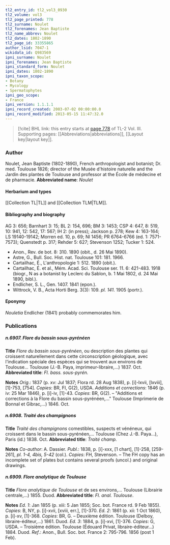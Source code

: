 ```yaml
---
tl2_entry_id: tl2_vol3_0930
tl2_volume: vol3
tl2_page_printed: 778
tl2_surname: Noulet
tl2_forenames: Jean Baptiste
tl2_name_abbrev: Noulet
tl2_dates: 1802-1890
tl2_page_id: 33355865
author_lsid: 7047-1
wikidata_id: Q983569
ipni_surname: Noulet
ipni_forenames: Jean Baptiste
ipni_standard_form: Noulet
ipni_dates: 1802-1890
ipni_taxon_scope: 
- Botany
- Mycology
- Spermatophytes
ipni_geo_scope: 
- France
ipni_version: 1.1.1.1
ipni_record_created: 2003-07-02 00:00:00.0
ipni_record_modified: 2013-05-15 11:47:32.0
---
```



> [!cite] BHL link: this entry starts at [page 778](https://www.biodiversitylibrary.org/page/33355865) of TL-2 Vol. III.
> Supporting pages: [[Abbreviations|abbreviations]], [[Layout key|layout key]].

### Author

Noulet, Jean Baptiste (1802-1890), French anthropologist and botanist; Dr. med. Toulouse 1826; director of the Musée d'histoire naturelle and the Jardin des plantes de Toulouse and professor at the École de médecine et de pharmacie. 
**Abbreviated name**: *Noulet*

#### Herbarium and types

[[Collection TL|TL]] and [[Collection TLM|TLM]].

#### Bibliography and biography

AG 3: 656; Barnhart 3: 15; BL 2: 154, 696; BM 3: 1453; CSP 4: 647, 8: 519, 10: 941, 12: 542, 17: 567; IH 2: (in press); Jackson p. 278; Kew 4: 163-164; LS 19140-19142; Morren ed. 10, p. 69; NI 1456; PR 6764-6766 (ed. 1: 7571-7573); Quenstedt p. 317; Rehder 5: 627; Stevenson 1252; Tucker 1: 524.
- Anon., Rev. de bot. 8: 310. 1890 (obit., d. 26 Mai 1890).
- Astre, G., Bull. Soc. Hist. nat. Toulouse 101: 181. 1966.
- Cartailhac, É., L'anthropologie 1: 512. 1890 (obit.).
- Cartailhac, É. et al., Mém. Acad. Sci. Toulouse ser. 11. 6: 421-483. 1918 (biogr., N as a botanist by Leclerc du Sablon, b. 1 Mai 1802, d. 24 Mai 1890, bibl.).
- Endlicher, S. L., Gen. 1407. 1841 (epon.).
- Wittrock, V. B., Acta Horti Berg. 3(3): 109. *pl. 141*. 1905 (portr.).

#### Eponymy

*Nouletia* Endlicher (1841) probably commemorates him.

### Publications

##### n.6907. Flore du bassin sous-pyrénéen

**Title**
*Flore du bassin sous-pyrénéen*, ou description des plantes qui croissent naturellement dans cette circonscription géologique, avec l'indication spéciale des espèces qui se trouvent aux environs de Toulouse... Toulouse (J.-B. Paya, imprimeur-libraire,...) 1837. Oct.
**Abbreviated title**: *Fl. bass. sous-pyrén.*

**Notes**
*Orig*.: 1837 (p. xv: Jul 1837; Flora rd. 28 Aug 1838), p. \[i\]-lxvii, \[lxviii\], \[1\]-753, \[754\].
*Copies*: BR, FI, G(2), USDA.
*Additions et corrections*: 1846 (p. iv: 25 Mar 1846), p. \[i\]-iv, \[1\]-43. *Copies*: BR, G(2). – "Additions et corrections à la Flore du bassin sous-pyrénéen,..." Toulouse (Imprimerie de Bonnal et Gibrac,...) 1846. Oct.

##### n.6908. Traité des champignons

**Title**
*Traité des champignons* comestibles, suspects et vénéneux, qui croissent dans le bassin sous-pyrénéen,... Toulouse (Chez J.-B. Paya...), Paris (id.) 1838. Oct.
**Abbreviated title**: *Traité champ.*

**Notes**
*Co-author*: A. Dassier.
*Publ*.: 1838, p. \[i\]-xxx, \[1 chart\], \[1\]-258, \[259-261\], *pl. 1-4, 4bis, 5-42* (col.). *Copies*: FH, Stevenson. – The FH copy has an incomplete set of plates but contains several proofs (uncol.) and original drawings.

##### n.6909. Flore analytique de Toulouse

**Title**
*Flore analytique de Toulouse* et de ses environs,... Toulouse (Librairie centrale,...) 1855. Duod.
**Abbreviated title**: *Fl. anal. Toulouse*.

**Notes**
*Ed. 1*: Jan 1855 (p. xiii: 5 Jan 1855; Soc. bot. France rd. 9 Feb 1855). *Copies*: B, NY, p. \[i\]-xvii, \[xviii, err.\], \[1\]-370.
*Ed. 2*: 1861 (p. xii: 1 Oct 1860), p. \[i\]-xv, \[1\]-368. *Copies*: BR, G. – Deuxième édition. Toulouse (Delboy, libraire-éditeur,...) 1861. Duod.
*Ed. 3*: 1884, p. \[i\]-xvi, \[1\]-376. *Copies*: G, USDA. – Troisième édition. Toulouse (Édouard Privat, libraire-éditeur...) 1884. Duod.
*Ref*.: Anon., Bull. Soc. bot. France 2: 795-796. 1856 (post 1 Feb).

